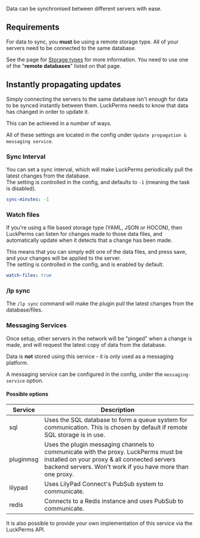 Data can be synchronised between different servers with ease.

## Requirements
For data to sync, you **must** be using a remote storage type. All of your servers need to be connected to the same database.

See the page for [Storage types](https://github.com/lucko/LuckPerms/wiki/Storage-types) for more information. You need to use one of the "**remote databases**" listed on that page.

## Instantly propagating updates
Simply connecting the servers to the same database isn't enough for data to be synced instantly between them. LuckPerms needs to know that data has changed in order to update it.

This can be achieved in a number of ways.

All of these settings are located in the config under `Update propagation & messaging service`.

### Sync Interval
You can set a sync interval, which will make LuckPerms periodically pull the latest changes from the database.   
The setting is controlled in the config, and defaults to `-1` (meaning the task is disabled).

```yml
sync-minutes: -1
```

### Watch files
If you're using a file based storage type (YAML, JSON or HOCON), then LuckPerms can listen for changes made to those data files, and automatically update when it detects that a change has been made.

This means that you can simply edit one of the data files, and press save, and your changes will be applied to the server.   
The setting is controlled in the config, and is enabled by default.

```yml
watch-files: true
```

### /lp sync
The `/lp sync` command will make the plugin pull the latest changes from the database/files.

### Messaging Services
Once setup, other servers in the network will be "pinged" when a change is made, and will request the latest copy of data from the database.

Data is **not** stored using this service - it is only used as a messaging platform.

A messaging service can be configured in the config, under the `messaging-service` option.

#### Possible options
| Service | Description | 
|---------|-------------|
| sql | Uses the SQL database to form a queue system for communication. This is chosen by default if remote SQL storage is in use. |
| pluginmsg | Uses the plugin messaging channels to communicate with the proxy. LuckPerms must be installed on your proxy & all connected servers backend servers. Won't work if you have more than one proxy. |
| lilypad | Uses LilyPad Connect's PubSub system to communicate. |
| redis | Connects to a Redis instance and uses PubSub to communicate. |

It is also possible to provide your own implementation of this service via the LuckPerms API.
